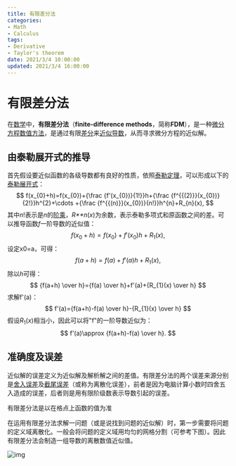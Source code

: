 ```yaml
---
title: 有限差分法
categories:
- Math
- Calculus
tags:
- Derivative
- Taylor's theorem
date: 2021/3/4 10:00:00
updated: 2021/3/4 16:00:00
---
```


# 有限差分法

在[数学](https://zh.wikipedia.org/wiki/数学)中，**有限差分法**（**finite-difference methods**，简称**FDM**），是一种[微分方程](https://zh.wikipedia.org/wiki/微分方程)[数值方法](https://zh.wikipedia.org/wiki/数值方法)，是通过有限[差分](https://zh.wikipedia.org/wiki/差分)来[近似](https://zh.wikipedia.org/wiki/近似)[导数](https://zh.wikipedia.org/wiki/导数)，从而寻求微分方程的近似解。

## 由泰勒展开式的推导

首先假设要近似函数的各级导数都有良好的性质，依照[泰勒定理](https://zh.wikipedia.org/wiki/泰勒定理)，可以形成以下的[泰勒展开式](https://zh.wikipedia.org/wiki/泰勒展開式)：
$$
f(x_{0}+h)=f(x_{0})+{\frac  {f'(x_{0})}{1!}}h+{\frac  {f^{{(2)}}(x_{0})}{2!}}h^{2}+\cdots +{\frac  {f^{{(n)}}(x_{0})}{n!}}h^{n}+R_{n}(x),
$$
其中*n*!表示是*n*的[阶乘](https://zh.wikipedia.org/wiki/階乘)，*R**n*(*x*)为余数，表示泰勒多项式和原函数之间的差。可以推导函数*f*一阶导数的近似值：
$$
f(x_{0}+h)=f(x_{0})+f'(x_{0})h+R_{1}(x),
$$
设定x0=a，可得：
$$
f(a+h)=f(a)+f'(a)h+R_{1}(x),
$$
除以*h*可得：
$$
{f(a+h) \over h}={f(a) \over h}+f'(a)+{R_{1}(x) \over h}
$$
求解f'(a)：
$$
f'(a)={f(a+h)-f(a) \over h}-{R_{1}(x) \over h}
$$
假设$R_1(x)$相当小，因此可以将"f"的一阶导数近似为：
$$
f'(a)\approx {f(a+h)-f(a) \over h}.
$$


## 准确度及误差

近似解的误差定义为近似解及解析解之间的差值。有限差分法的两个误差来源分别是[舍入误差](https://zh.wikipedia.org/wiki/捨入誤差)及[截尾误差](https://zh.wikipedia.org/w/index.php?title=截尾誤差&action=edit&redlink=1)（或称为离散化误差），前者是因为电脑计算小数时四舍五入造成的误差，后者则是用有限阶级数表示导数引起的误差。

有限差分法是以在格点上函数的值为准

在运用有限差分法求解一问题（或是说找到问题的近似解）时，第一步需要将问题的定义域离散化。一般会将问题的定义域用均匀的网格分割（可参考下图）。因此有限差分法会制造一组导数的离散数值近似值。

![img](https://gitee.com/gaoyi-ai/image-bed/raw/master/images/220px-Finite_Differences.svg.png)